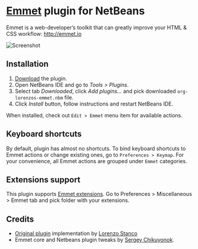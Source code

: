 # [Emmet](http://emmet.io) plugin for NetBeans

Emmet is a web-developer’s toolkit that can greatly improve your HTML & CSS workflow: http://emmet.io

![Screenshot](https://github.com/lorenzos/ZenCodingNetBeansPlugin/raw/master/graphics/screenshot.png)

## Installation

1. [Download](http://download.emmet.io/org-lorenzos-emmet.nbm) the plugin.
2. Open NetBeans IDE and go to *Tools > Plugins*.
3. Select tab *Downloaded*, click *Add plugins...* and pick downloaded `org-lorenzos-emmet.nbm` file.
4. Click *Install* button, follow instructions and restart NetBeans IDE.

When installed, check out `Edit > Emmet` menu item for available actions.

## Keyboard shortcuts

By default, plugin has almost no shortcuts. To bind keyboard shortcuts to Emmet actions or change existing ones, go to `Preferences > Keymap`. For your convenience, all Emmet actions are grouped under `Emmet` categories.

## Extensions support

This plugin supports [Emmet extensions](http://docs.emmet.io/customization/). Go to Preferences > Miscellaneous > Emmet tab and pick folder with your extensions.

## Credits

* [Original plugin](https://github.com/lorenzos/ZenCodingNetBeansPlugin) implementation by [Lorenzo Stanco](http://www.lorenzostanco.com)
* Emmet core and Netbeans plugin tweaks by [Sergey Chikuyonok](http://emmet.io/credits/).